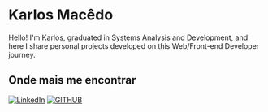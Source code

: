# Karlos Macêdo
Hello! I'm Karlos, graduated in Systems Analysis and Development, and here I share personal projects developed on this Web/Front-end Developer journey.

## Onde mais me encontrar 
[![LinkedIn](https://img.shields.io/badge/LinkedIn-000?style=for-the-badge&logo=linkedin&logoColor=fff)](https://www.linkedin.com/in/karlosmacedo/)
[![GITHUB](https://img.shields.io/badge/GitHub-000?style=for-the-badge&logo=github&logoColor=fff)](https://github.com/karrlosm)
